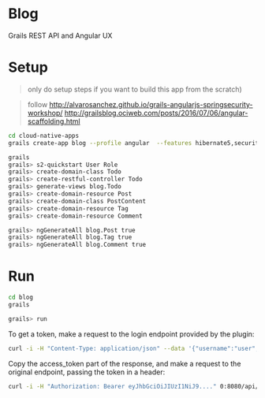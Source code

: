 Blog
====

Grails REST API and Angular UX


# Setup 
> only do setup steps if you want to build this app from the scratch)

> follow http://alvarosanchez.github.io/grails-angularjs-springsecurity-workshop/
>  http://grailsblog.ociweb.com/posts/2016/07/06/angular-scaffolding.html

```bash
cd cloud-native-apps
grails create-app blog --profile angular  --features hibernate5,security,json-views

grails
grails> s2-quickstart User Role
grails> create-domain-class Todo
grails> create-restful-controller Todo
grails> generate-views blog.Todo
grails> create-domain-resource Post
grails> create-domain-class PostContent
grails> create-domain-resource Tag
grails> create-domain-resource Comment

grails> ngGenerateAll blog.Post true
grails> ngGenerateAll blog.Tag true
grails> ngGenerateAll blog.Comment true
```

# Run
```bash
cd blog
grails

grails> run
```

To get a token, make a request to the login endpoint provided by the plugin:

```bash
curl -i -H "Content-Type: application/json" --data '{"username":"user","password":"pass"}' 0:8080/api/login
```

Copy the access_token part of the response, and make a request to the original endpoint, passing the token in a header:

```bash
curl -i -H "Authorization: Bearer eyJhbGciOiJIUzI1NiJ9...." 0:8080/api/todos
```
